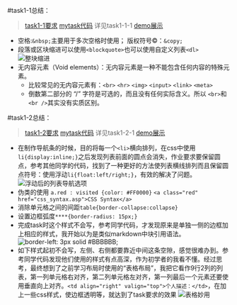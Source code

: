 #task1-1总结：
>[task1-1要求](http://ife.baidu.com/task/detail?taskId=1)
>[mytask代码](https://github.com/KrisDuan/2016-ife-mytask/tree/master/task1) 详见task1-1-1
>[demo展示](http://krisduan.github.io/task1-1-1.html)

- 空格:`&nbsp;`主要用于多次空格时使用； 版权符号&copy;：`&copy;` 
- 段落或区块缩进可以使用`<blockquote>`也可以使用自定义列表`<dl>`
![整块缩进](http://upload-images.jianshu.io/upload_images/176220-5e63bca6a2d4a88b.png?imageMogr2/auto-orient/strip%7CimageView2/2/w/1240)
- 无内容元素（Void elements）：无内容元素是一种不能包含任何内容的特殊元素。
  - 比较常见的无内容元素有：`<br>` `<hr>` `<img>` `<input>` `<link>` `<meta>`
  - 倒数第二部分的 “/” 字符是可选的，而且没有任何实际含义。所以 `<br>`和`<br />`其实没有实质区别。

#task1-2总结：
>[task1-2要求](http://ife.baidu.com/task/detail?taskId=2)
>[mytask代码](https://github.com/KrisDuan/2016-ife-mytask/tree/master/task1) 详见task1-2-1
>[demo展示](http://krisduan.github.io/task1-2-1.html)

- 在制作导航条的时候，目的将每一个`<li>`横向排列，在css中使用`li{display:inline;}`之后发现列表前面的圆点会消失，作业要求要保留圆点，参考其他同学的代码，找到了一种更好的方法使列表横线排列而且保留圆点符号：使用浮动`li{float:left/right;}`，有效的解决了问题。
![浮动后的列表导航选项](http://upload-images.jianshu.io/upload_images/176220-f2a29e2a71c73a13.png?imageMogr2/auto-orient/strip%7CimageView2/2/w/1240)
- 伪类的使用
 `a.red : visited {color: #FF0000}`
`<a class="red" href="css_syntax.asp">CSS Syntax</a>`
- 消除单元格之间的间距`table{border-collapse:collapse}`
- 设置边框弧度`****{border-radius: 15px;}`
- 完成task时这个样式不会写，参考同学代码，才发现原来是单独一侧的边框加上相应的样式，我开始以为是类似markdown中块引用语法。
![border-left: 3px solid #BBBBBB;](http://upload-images.jianshu.io/upload_images/176220-54bd54a90f49d9eb.png?imageMogr2/auto-orient/strip%7CimageView2/2/w/1240)
- 如下样式起初不会写，左侧、右侧都要靠近中间这条空隙，感觉很难办到。参考同学代码发现他们使用的样式有点高深，作为初学者的我看不懂。经过思考，最终想到了之前学习布局时使用的“表格布局”，我把它看作9行2列的列表，第一列单元格右对齐，第二列单元格左对齐，第一列最后一个元素还要使用垂直向上对齐。`<td align="right" valign="top">个人描述：</td>`，在加上一些css样式，使边框透明等，就达到了task要求的效果
![表格妙用](http://upload-images.jianshu.io/upload_images/176220-80bb8c812ce795fa.png?imageMogr2/auto-orient/strip%7CimageView2/2/w/1240)

